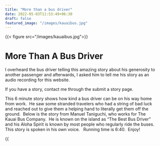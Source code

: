 ```yaml
---
title: "More than a bus driver"
date: 2022-05-03T11:53:49+06:30
draft: false
featured_image: "/images/kauaibus.jpg"
---
```


{{< figure src="/images/kauaibus.jpg">}}


# More Than A Bus Driver
I overheard the bus driver telling this amazing story about his generosity to another passenger and afterwards, I asked him to tell me his story as an audio recording for this website. 

If you have a story, contact me through the submit a story page.

This 6 minute story shows how kind a bus driver can be on his way home from work.  He saw some stranded travelers who had a string of bad luck and reached out to give them a helping hand to literally get them off the ground.  Below is the story from Manuel Taniguchi, who works for The Kauai Bus Company.  He is known on the island as “The Best Bus Driver”  and his Aloha Spirit is known by most people who regularly ride the buses.  This story is spoken in his own voice.   Running time is 6:40.  Enjoy!

{{<audio src="bus-story.mp3" caption="The bus driver's own story of what happened.">}}
